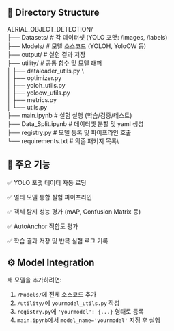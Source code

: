 ## 📁 Directory Structure

AERIAL_OBJECT_DETECTION/ \
├── Datasets/ # 각 데이터셋 (YOLO 포맷: /images, /labels) \
├── Models/ # 모델 소스코드 (YOLOH, YoloOW 등) \
├── output/ # 실험 결과 저장\
├── utility/ # 공통 함수 및 모델 래퍼\
│ ├── dataloader_utils.py \    
│ ├── optimizer.py \
│ ├── yoloh_utils.py\
│ ├── yoloow_utils.py\
│ ├── metrics.py\
│ └── utils.py \
├── main.ipynb # 실험 실행 (학습/검증/테스트)\
├── Data_Split.ipynb # 데이터셋 분할 및 yaml 생성\
├── registry.py # 모델 등록 및 파이프라인 호출\
└── requirements.txt # 의존 패키지 목록\

## 🧪 주요 기능
✅ YOLO 포맷 데이터 자동 로딩

✅ 멀티 모델 통합 실험 파이프라인

✅ 객체 탐지 성능 평가 (mAP, Confusion Matrix 등)

✅ AutoAnchor 적합도 평가

✅ 학습 결과 저장 및 반복 실험 로그 기록




## ⚙️ Model Integration

새 모델을 추가하려면:

1. `/Models/`에 전체 소스코드 추가
2. `/utility/`에 `yourmodel_utils.py` 작성
3. `registry.py`에 `'yourmodel': {...}` 형태로 등록
4. `main.ipynb`에서 `model_name='yourmodel'` 지정 후 실행



